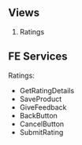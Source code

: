 ## Views

1. Ratings

## FE Services

Ratings:

- GetRatingDetails
- SaveProduct
- GiveFeedback
- BackButton
- CancelButton
- SubmitRating